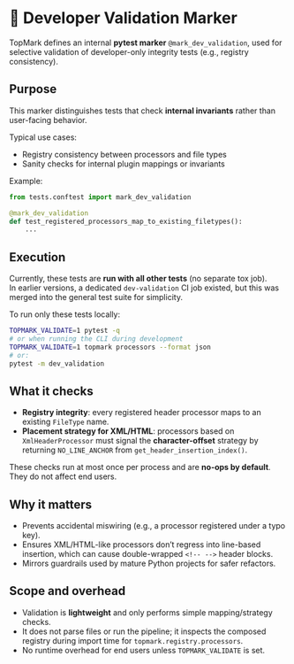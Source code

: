 <!--
topmark:header:start

  project      : TopMark
  file         : dev-validation.md
  file_relpath : docs/ci/dev-validation.md
  license      : MIT
  copyright    : (c) 2025 Olivier Biot

topmark:header:end
-->

# 🧩 Developer Validation Marker

TopMark defines an internal **pytest marker** `@mark_dev_validation`, used for selective validation of developer-only integrity tests (e.g., registry consistency).

## Purpose

This marker distinguishes tests that check **internal invariants** rather than user-facing behavior.

Typical use cases:

- Registry consistency between processors and file types
- Sanity checks for internal plugin mappings or invariants

Example:

```python
from tests.conftest import mark_dev_validation

@mark_dev_validation
def test_registered_processors_map_to_existing_filetypes():
    ...
```

## Execution

Currently, these tests are **run with all other tests** (no separate tox job).\
In earlier versions, a dedicated `dev-validation` CI job existed, but this was merged into the general test suite for simplicity.

To run only these tests locally:

```bash
TOPMARK_VALIDATE=1 pytest -q
# or when running the CLI during development
TOPMARK_VALIDATE=1 topmark processors --format json
# or:
pytest -m dev_validation
```

## What it checks

- **Registry integrity**: every registered header processor maps to an existing `FileType` name.
- **Placement strategy for XML/HTML**: processors based on `XmlHeaderProcessor` must signal the
  **character-offset** strategy by returning `NO_LINE_ANCHOR` from `get_header_insertion_index()`.

These checks run at most once per process and are **no-ops by default**. They do not affect end
users.

## Why it matters

- Prevents accidental miswiring (e.g., a processor registered under a typo key).
- Ensures XML/HTML-like processors don’t regress into line-based insertion, which can cause
  double-wrapped `<!-- -->` header blocks.
- Mirrors guardrails used by mature Python projects for safer refactors.

## Scope and overhead

- Validation is **lightweight** and only performs simple mapping/strategy checks.
- It does not parse files or run the pipeline; it inspects the composed registry during import time
  for `topmark.registry.processors`.
- No runtime overhead for end users unless `TOPMARK_VALIDATE` is set.
